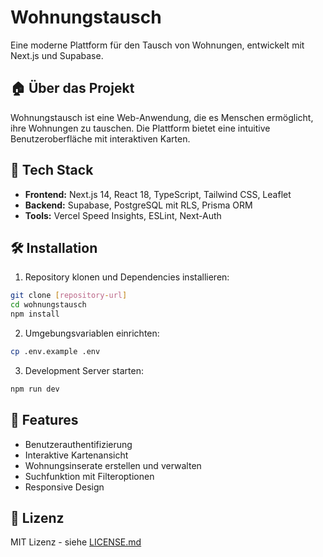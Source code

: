 # Wohnungstausch

Eine moderne Plattform für den Tausch von Wohnungen, entwickelt mit Next.js und Supabase.

## 🏠 Über das Projekt

Wohnungstausch ist eine Web-Anwendung, die es Menschen ermöglicht, ihre Wohnungen zu tauschen. Die Plattform bietet eine intuitive Benutzeroberfläche mit interaktiven Karten.

## 🚀 Tech Stack

- **Frontend:** Next.js 14, React 18, TypeScript, Tailwind CSS, Leaflet
- **Backend:** Supabase, PostgreSQL mit RLS, Prisma ORM
- **Tools:** Vercel Speed Insights, ESLint, Next-Auth

## 🛠️ Installation

1. Repository klonen und Dependencies installieren:
```bash
git clone [repository-url]
cd wohnungstausch
npm install
```

2. Umgebungsvariablen einrichten:
```bash
cp .env.example .env
```

3. Development Server starten:
```bash
npm run dev
```

## 📝 Features

- Benutzerauthentifizierung
- Interaktive Kartenansicht
- Wohnungsinserate erstellen und verwalten
- Suchfunktion mit Filteroptionen
- Responsive Design

## 📄 Lizenz

MIT Lizenz - siehe [LICENSE.md](License.MD)
